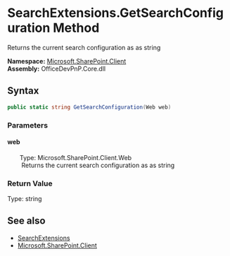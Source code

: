 # SearchExtensions.GetSearchConfiguration Method  
 Returns the current search configuration as as string   

**Namespace:** [Microsoft.SharePoint.Client](Microsoft.SharePoint.Client.md)  
**Assembly:** OfficeDevPnP.Core.dll  
## Syntax
```C#
public static string GetSearchConfiguration(Web web)
```
### Parameters
#### web  
&emsp;&emsp;Type: Microsoft.SharePoint.Client.Web  
&emsp;&emsp; Returns the current search configuration as as string   

  

### Return Value
Type: string  
  


## See also
- [SearchExtensions](Microsoft.SharePoint.Client.SearchExtensions.md) 
- [Microsoft.SharePoint.Client](Microsoft.SharePoint.Client.md) 
